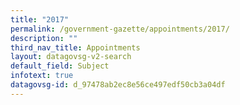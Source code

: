 ```yaml
---
title: "2017"
permalink: /government-gazette/appointments/2017/
description: ""
third_nav_title: Appointments
layout: datagovsg-v2-search
default_field: Subject
infotext: true
datagovsg-id: d_97478ab2ec8e56ce497edf50cb3a04df
---
```

